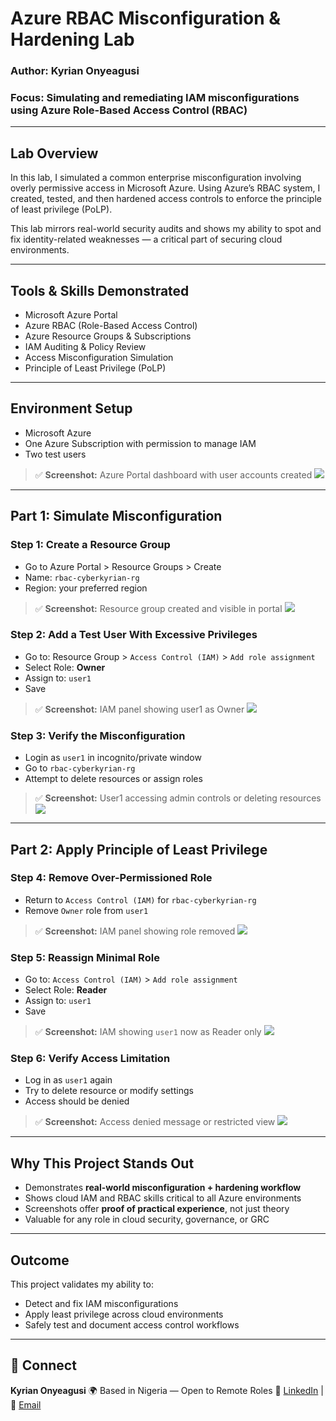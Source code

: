 # Azure RBAC Misconfiguration & Hardening Lab

### Author: Kyrian Onyeagusi

### Focus: Simulating and remediating IAM misconfigurations using Azure Role-Based Access Control (RBAC)

---

## Lab Overview

In this lab, I simulated a common enterprise misconfiguration involving overly permissive access in Microsoft Azure. Using Azure’s RBAC system, I created, tested, and then hardened access controls to enforce the principle of least privilege (PoLP).

This lab mirrors real-world security audits and shows my ability to spot and fix identity-related weaknesses — a critical part of securing cloud environments.

---

## Tools & Skills Demonstrated

* Microsoft Azure Portal
* Azure RBAC (Role-Based Access Control)
* Azure Resource Groups & Subscriptions
* IAM Auditing & Policy Review
* Access Misconfiguration Simulation
* Principle of Least Privilege (PoLP)

---

## Environment Setup

* Microsoft Azure
* One Azure Subscription with permission to manage IAM
* Two test users

> ✅ **Screenshot:** Azure Portal dashboard with user accounts created
> ![](./screenshots/users-created.png)

---

## Part 1: Simulate Misconfiguration

### Step 1: Create a Resource Group

* Go to Azure Portal > Resource Groups > Create
* Name: `rbac-cyberkyrian-rg`
* Region: your preferred region

> ✅ **Screenshot:** Resource group created and visible in portal
> ![](./screenshots/resource-group.png)

### Step 2: Add a Test User With Excessive Privileges

* Go to: Resource Group > `Access Control (IAM)` > `Add role assignment`
* Select Role: **Owner**
* Assign to: `user1`
* Save

> ✅ **Screenshot:** IAM panel showing user1 as Owner
> ![](./screenshots/owner-misconfig.png)

### Step 3: Verify the Misconfiguration

* Login as `user1` in incognito/private window
* Go to `rbac-cyberkyrian-rg`
* Attempt to delete resources or assign roles

> ✅ **Screenshot:** User1 accessing admin controls or deleting resources
> ![](./screenshots/user1-admin-access.png)

---

## Part 2: Apply Principle of Least Privilege

### Step 4: Remove Over-Permissioned Role

* Return to `Access Control (IAM)` for `rbac-cyberkyrian-rg`
* Remove `Owner` role from `user1`

> ✅ **Screenshot:** IAM panel showing role removed
> ![](./screenshots/owner-removed.png)

### Step 5: Reassign Minimal Role

* Go to: `Access Control (IAM)` > `Add role assignment`
* Select Role: **Reader**
* Assign to: `user1`
* Save

> ✅ **Screenshot:** IAM showing `user1` now as Reader only
> ![](./screenshots/reader-reassigned.png)

### Step 6: Verify Access Limitation

* Log in as `user1` again
* Try to delete resource or modify settings
* Access should be denied

> ✅ **Screenshot:** Access denied message or restricted view
> ![](./screenshots/access-denied.png)

---

## Why This Project Stands Out

* Demonstrates **real-world misconfiguration + hardening workflow**
* Shows cloud IAM and RBAC skills critical to all Azure environments
* Screenshots offer **proof of practical experience**, not just theory
* Valuable for any role in cloud security, governance, or GRC

---

## Outcome

This project validates my ability to:

* Detect and fix IAM misconfigurations
* Apply least privilege across cloud environments
* Safely test and document access control workflows

---

## 🔗 Connect

**Kyrian Onyeagusi**
🌍 Based in Nigeria — Open to Remote Roles
🔗 [LinkedIn](#) | 📧 [Email](#)
